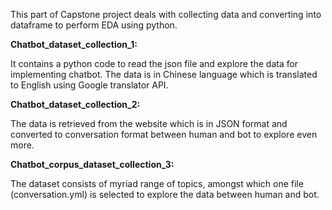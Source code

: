This part of Capstone project deals with collecting data and converting into dataframe to perform EDA using python.

**Chatbot_dataset_collection_1:**

It contains a python code to read the json file and explore the data for implementing chatbot.
The data is in Chinese language which is translated to English using Google translator API.

**Chatbot_dataset_collection_2:**

The data is retrieved from the website which is in JSON format and converted to conversation format between human and bot to explore even more.

**Chatbot_corpus_dataset_collection_3:**

The dataset consists of myriad range of topics, amongst which one file (conversation.yml) is selected to explore the data between human and bot.

